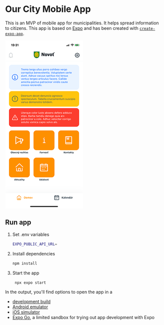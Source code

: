 # Our City Mobile App

This is an MVP of mobile app for municipalities. It helps 
spread information to citizens. This app is based on [Expo](https://expo.dev) and has been
created with [`create-expo-app`](https://www.npmjs.com/package/create-expo-app).

![Alt text](./app.png "App Our City")

## Run app

1. Set .env variables

   ```bash
   EXPO_PUBLIC_API_URL=
   ```

2. Install dependencies

   ```bash
   npm install
   ```

3. Start the app

   ```bash
    npx expo start
   ```

In the output, you'll find options to open the app in a

- [development build](https://docs.expo.dev/develop/development-builds/introduction/)
- [Android emulator](https://docs.expo.dev/workflow/android-studio-emulator/)
- [iOS simulator](https://docs.expo.dev/workflow/ios-simulator/)
- [Expo Go](https://expo.dev/go), a limited sandbox for trying out app development with Expo
